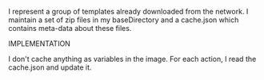 I represent a group of templates already downloaded from the network. I maintain a set of zip files in my baseDirectory and a cache.json which contains meta-data about these files.

IMPLEMENTATION

I don't cache anything as variables in the image. For each action, I read the cache.json and update it.